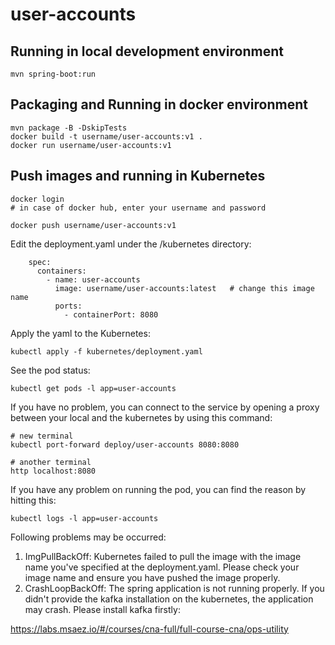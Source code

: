 # user-accounts

## Running in local development environment

```
mvn spring-boot:run
```

## Packaging and Running in docker environment

```
mvn package -B -DskipTests
docker build -t username/user-accounts:v1 .
docker run username/user-accounts:v1
```

## Push images and running in Kubernetes

```
docker login 
# in case of docker hub, enter your username and password

docker push username/user-accounts:v1
```

Edit the deployment.yaml under the /kubernetes directory:
```
    spec:
      containers:
        - name: user-accounts
          image: username/user-accounts:latest   # change this image name
          ports:
            - containerPort: 8080

```

Apply the yaml to the Kubernetes:
```
kubectl apply -f kubernetes/deployment.yaml
```

See the pod status:
```
kubectl get pods -l app=user-accounts
```

If you have no problem, you can connect to the service by opening a proxy between your local and the kubernetes by using this command:
```
# new terminal
kubectl port-forward deploy/user-accounts 8080:8080

# another terminal
http localhost:8080
```

If you have any problem on running the pod, you can find the reason by hitting this:
```
kubectl logs -l app=user-accounts
```

Following problems may be occurred:

1. ImgPullBackOff:  Kubernetes failed to pull the image with the image name you've specified at the deployment.yaml. Please check your image name and ensure you have pushed the image properly.
1. CrashLoopBackOff: The spring application is not running properly. If you didn't provide the kafka installation on the kubernetes, the application may crash. Please install kafka firstly:

https://labs.msaez.io/#/courses/cna-full/full-course-cna/ops-utility

